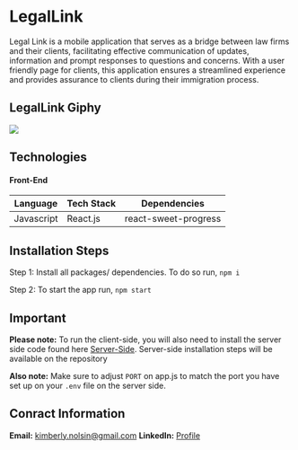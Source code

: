 # LegalLink #

Legal Link is a mobile application that serves as a bridge between law firms and their clients, facilitating effective
communication of updates, information and prompt responses to questions and concerns. With a user friendly page for clients, this application ensures a streamlined experience and provides assurance to clients during their immigration process.



## LegalLink Giphy ##
![](https://media.giphy.com/media/ne0cIXaNu2nmVbtQqM/giphy.gif)



## Technologies ##

#### Front-End ####
Language      | Tech Stack    | Dependencies
------------- | ------------- |--------------
Javascript    | React.js      | react-sweet-progress



## Installation Steps ##
Step 1: Install all packages/ dependencies. To do so run,
`npm i`

Step 2: To start the app run,
`npm start`



## Important ##
**Please note:** To run the client-side, you will also need to install the server side code found here [Server-Side](https://github.com/Kimberlynolsin/LegalLink-Server/ "Back-End Repository"). Server-side installation steps will be available on the repository

**Also note:** Make sure to adjust `PORT` on app.js to match the port you have set up on your `.env` file on the server side.



## Conract Information ##
**Email:** kimberly.nolsin@gmail.com
**LinkedIn:** [Profile](https://www.linkedin.com/in/kimberly-nolsin/ "Profile")

